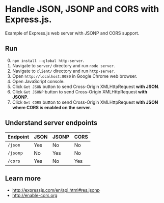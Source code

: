 # Handle JSON, JSONP and CORS with Express.js.

Example of Express.js web server with JSONP and CORS support.

## Run

0. `npm install --global http-server`.
1. Navigate to `server/` directory and run `node server`.
2. Navigate to `client/` directory and run `http-server`.
3. Open `http://localhost:8080` in Google Chrome web browser.
4. Open JavaScript console.
5. Click `Get JSON` button to send Cross-Origin XMLHttpRequest __with JSON__.
6. Click `Get JSONP` button to send Cross-Origin XMLHttpRequest __with JSONP__.
7. Click `Get CORS` button to send Cross-Origin XMLHttpRequest __with JSON where CORS is enabled on the server__.

## Understand server endpoints

| Endpoint      | JSON | JSONP | CORS    |
|---------|------|-------|---------|
| `/json` | Yes  | No    | No      |
| `/jsonp`| No   | Yes   | No |
| `/cors` | Yes | No | Yes |

## Learn more

+ http://expressjs.com/en/api.html#res.jsonp
+ http://enable-cors.org
